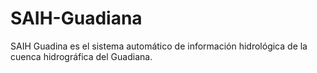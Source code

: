 # SAIH-Guadiana
SAIH Guadina es el sistema automático de información hidrológica de la cuenca hidrográfica del Guadiana.
